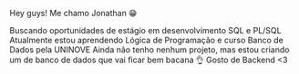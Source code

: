 Hey guys! Me chamo Jonathan 😁 

Buscando oportunidades de estágio em desenvolvimento SQL e PL/SQL 
Atualmente estou aprendendo Lógica de Programação e curso Banco de Dados pela UNINOVE 
Ainda não tenho nenhum projeto, mas estou criando um de banco de dados que vai ficar bem bacana 👌 
Gosto de Backend <3 
